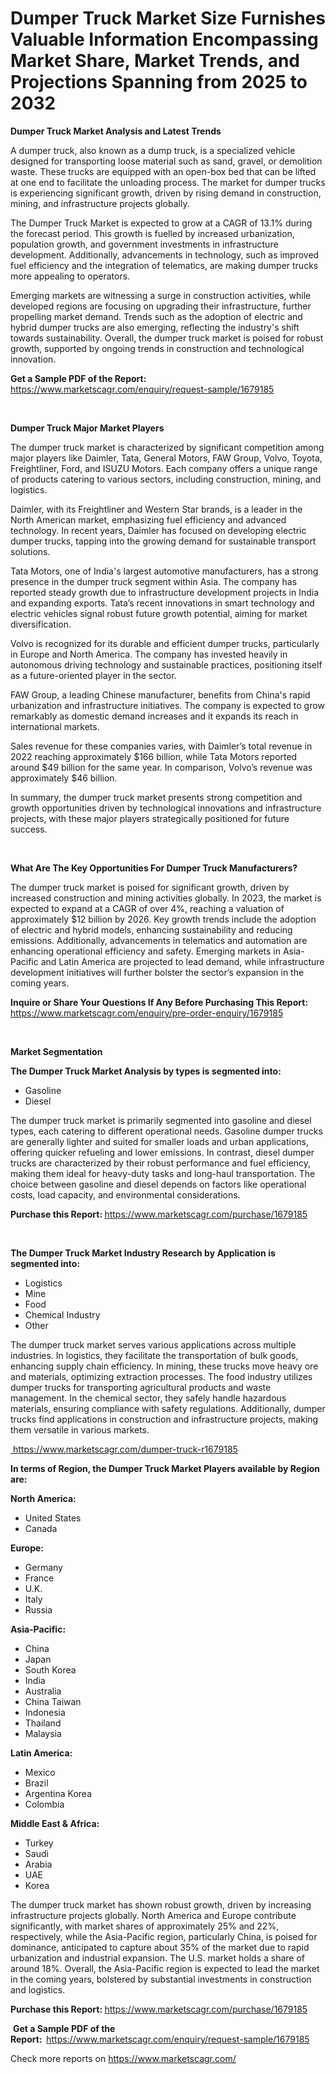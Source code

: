 <p><h1>Dumper Truck Market Size Furnishes Valuable Information Encompassing Market Share, Market Trends, and Projections Spanning from 2025 to 2032</h1></p><p><strong>Dumper Truck Market Analysis and Latest Trends</strong></p>
<p><p>A dumper truck, also known as a dump truck, is a specialized vehicle designed for transporting loose material such as sand, gravel, or demolition waste. These trucks are equipped with an open-box bed that can be lifted at one end to facilitate the unloading process. The market for dumper trucks is experiencing significant growth, driven by rising demand in construction, mining, and infrastructure projects globally.</p><p>The Dumper Truck Market is expected to grow at a CAGR of 13.1% during the forecast period. This growth is fuelled by increased urbanization, population growth, and government investments in infrastructure development. Additionally, advancements in technology, such as improved fuel efficiency and the integration of telematics, are making dumper trucks more appealing to operators. </p><p>Emerging markets are witnessing a surge in construction activities, while developed regions are focusing on upgrading their infrastructure, further propelling market demand. Trends such as the adoption of electric and hybrid dumper trucks are also emerging, reflecting the industry's shift towards sustainability. Overall, the dumper truck market is poised for robust growth, supported by ongoing trends in construction and technological innovation.</p></p>
<p><strong>Get a Sample PDF of the Report:&nbsp;</strong> <a href="https://www.marketscagr.com/enquiry/request-sample/1679185?utm_campaign=2566&utm_medium=2&utm_source=Github&utm_content=ia&utm_term=24032025&utm_id=dumper-truck">https://www.marketscagr.com/enquiry/request-sample/1679185</a></p>
<p>&nbsp;</p>
<p><strong>Dumper Truck Major Market Players</strong></p>
<p><p>The dumper truck market is characterized by significant competition among major players like Daimler, Tata, General Motors, FAW Group, Volvo, Toyota, Freightliner, Ford, and ISUZU Motors. Each company offers a unique range of products catering to various sectors, including construction, mining, and logistics.</p><p>Daimler, with its Freightliner and Western Star brands, is a leader in the North American market, emphasizing fuel efficiency and advanced technology. In recent years, Daimler has focused on developing electric dumper trucks, tapping into the growing demand for sustainable transport solutions. </p><p>Tata Motors, one of India's largest automotive manufacturers, has a strong presence in the dumper truck segment within Asia. The company has reported steady growth due to infrastructure development projects in India and expanding exports. Tata’s recent innovations in smart technology and electric vehicles signal robust future growth potential, aiming for market diversification.</p><p>Volvo is recognized for its durable and efficient dumper trucks, particularly in Europe and North America. The company has invested heavily in autonomous driving technology and sustainable practices, positioning itself as a future-oriented player in the sector. </p><p>FAW Group, a leading Chinese manufacturer, benefits from China's rapid urbanization and infrastructure initiatives. The company is expected to grow remarkably as domestic demand increases and it expands its reach in international markets.</p><p>Sales revenue for these companies varies, with Daimler’s total revenue in 2022 reaching approximately $166 billion, while Tata Motors reported around $49 billion for the same year. In comparison, Volvo’s revenue was approximately $46 billion.</p><p>In summary, the dumper truck market presents strong competition and growth opportunities driven by technological innovations and infrastructure projects, with these major players strategically positioned for future success.</p></p>
<p>&nbsp;</p>
<p><strong>What Are The Key Opportunities For Dumper Truck Manufacturers?</strong></p>
<p><p>The dumper truck market is poised for significant growth, driven by increased construction and mining activities globally. In 2023, the market is expected to expand at a CAGR of over 4%, reaching a valuation of approximately $12 billion by 2026. Key growth trends include the adoption of electric and hybrid models, enhancing sustainability and reducing emissions. Additionally, advancements in telematics and automation are enhancing operational efficiency and safety. Emerging markets in Asia-Pacific and Latin America are projected to lead demand, while infrastructure development initiatives will further bolster the sector’s expansion in the coming years.</p></p>
<p><strong>Inquire or Share Your Questions If Any Before Purchasing This Report:</strong> <a href="https://www.marketscagr.com/enquiry/pre-order-enquiry/1679185?utm_campaign=2566&utm_medium=2&utm_source=Github&utm_content=ia&utm_term=24032025&utm_id=dumper-truck">https://www.marketscagr.com/enquiry/pre-order-enquiry/1679185</a></p>
<p>&nbsp;</p>
<p><strong>Market Segmentation</strong></p>
<p><strong>The Dumper Truck Market Analysis by types is segmented into:</strong></p>
<p><ul><li>Gasoline</li><li>Diesel</li></ul></p>
<p><p>The dumper truck market is primarily segmented into gasoline and diesel types, each catering to different operational needs. Gasoline dumper trucks are generally lighter and suited for smaller loads and urban applications, offering quicker refueling and lower emissions. In contrast, diesel dumper trucks are characterized by their robust performance and fuel efficiency, making them ideal for heavy-duty tasks and long-haul transportation. The choice between gasoline and diesel depends on factors like operational costs, load capacity, and environmental considerations.</p></p>
<p><strong>Purchase this Report:&nbsp;</strong><a href="https://www.marketscagr.com/purchase/1679185?utm_campaign=2566&utm_medium=2&utm_source=Github&utm_content=ia&utm_term=24032025&utm_id=dumper-truck">https://www.marketscagr.com/purchase/1679185</a></p>
<p>&nbsp;</p>
<p><strong>The Dumper Truck Market Industry Research by Application is segmented into:</strong></p>
<p><ul><li>Logistics</li><li>Mine</li><li>Food</li><li>Chemical Industry</li><li>Other</li></ul></p>
<p><p>The dumper truck market serves various applications across multiple industries. In logistics, they facilitate the transportation of bulk goods, enhancing supply chain efficiency. In mining, these trucks move heavy ore and materials, optimizing extraction processes. The food industry utilizes dumper trucks for transporting agricultural products and waste management. In the chemical sector, they safely handle hazardous materials, ensuring compliance with safety regulations. Additionally, dumper trucks find applications in construction and infrastructure projects, making them versatile in various markets.</p></p>
<p><a href="https://www.marketscagr.com/dumper-truck-r1679185?utm_campaign=2566&utm_medium=2&utm_source=Github&utm_content=ia&utm_term=24032025&utm_id=dumper-truck">&nbsp;https://www.marketscagr.com/dumper-truck-r1679185</a></p>
<p><strong>In terms of Region, the Dumper Truck Market Players available by Region are:</strong></p>
<p>
    <p> <strong> North America: </strong>
        <ul>
            <li>United States</li>
            <li>Canada</li>
        </ul>
        </p> 
    <p> <strong> Europe: </strong>
        <ul>
            <li>Germany</li>
            <li>France</li>
            <li>U.K.</li>
            <li>Italy</li>
            <li>Russia</li>
        </ul>
        </p> 
    <p> <strong> Asia-Pacific: </strong>
        <ul>
            <li>China</li>
            <li>Japan</li>
            <li>South Korea</li>
            <li>India</li>
            <li>Australia</li>
            <li>China Taiwan</li>
            <li>Indonesia</li>
            <li>Thailand</li>
            <li>Malaysia</li>
        </ul>
        </p> 
    <p> <strong> Latin America: </strong>
        <ul>
            <li>Mexico</li>
            <li>Brazil</li>
            <li>Argentina Korea</li>
            <li>Colombia</li>
        </ul>
        </p> 
    <p> <strong> Middle East & Africa: </strong>
        <ul>
            <li>Turkey</li>
            <li>Saudi</li>
            <li>Arabia</li>
            <li>UAE</li>
            <li>Korea</li>
        </ul>
    </p>
    </p>
<p><p>The dumper truck market has shown robust growth, driven by increasing infrastructure projects globally. North America and Europe contribute significantly, with market shares of approximately 25% and 22%, respectively, while the Asia-Pacific region, particularly China, is poised for dominance, anticipated to capture about 35% of the market due to rapid urbanization and industrial expansion. The U.S. market holds a share of around 18%. Overall, the Asia-Pacific region is expected to lead the market in the coming years, bolstered by substantial investments in construction and logistics.</p></p>
<p><strong>Purchase this Report: </strong><a href="https://www.marketscagr.com/purchase/1679185?utm_campaign=2566&utm_medium=2&utm_source=Github&utm_content=ia&utm_term=24032025&utm_id=dumper-truck">https://www.marketscagr.com/purchase/1679185</a></p>
<p>&nbsp;<strong>Get a Sample PDF of the Report:&nbsp;&nbsp;</strong><a href="https://www.marketscagr.com/enquiry/request-sample/1679185?utm_campaign=2566&utm_medium=2&utm_source=Github&utm_content=ia&utm_term=24032025&utm_id=dumper-truck">https://www.marketscagr.com/enquiry/request-sample/1679185</a></p>
<p><strong></strong></p>
<p>Check more reports on <a href="https://www.marketscagr.com/?utm_campaign=2566&utm_medium=2&utm_source=Github&utm_content=ia&utm_term=24032025&utm_id=dumper-truck">https://www.marketscagr.com/</a></p>